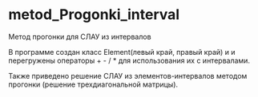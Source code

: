 # metod_Progonki_interval
Метод прогонки для СЛАУ из интервалов

В программе создан класс Element(левый край, правый край) и и перегружены операторы + - / * для использования их с интервалами.

Также приведено решение СЛАУ из элементов-интервалов методом прогонки (решение трехдиагональной матрицы).
